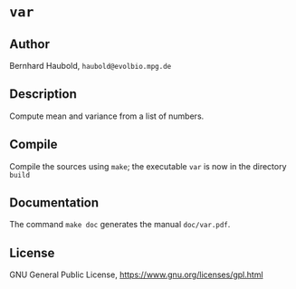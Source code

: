 # `var`
## Author
Bernhard Haubold, `haubold@evolbio.mpg.de`
## Description
Compute mean and variance from a list of numbers.
## Compile
Compile the sources using `make`; the executable `var` is now in the directory `build`
## Documentation
The command `make doc` generates the manual `doc/var.pdf`.
## License
GNU General Public License, https://www.gnu.org/licenses/gpl.html
